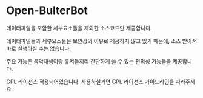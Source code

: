 # Open-BulterBot

데이터파일을 포함한 세부요소들을 제외한 소스코드만 제공합니다.                                                                                                      
                                                                                                                             
데이터파일들과 세부요소들은 보안상의 이유로 제공하지 않고 있기 때문에, 소스 받아서 바로 실행하실 수는 없습니다.                                              
                                                                     
주요 기능은 음악재생이랑 유저들끼리 간단하게 쓸 수 있는 편의성 기능들을 제공합니다.                                                                    

GPL 라이선스 적용되어있습니다.
사용하실거면 GPL 라이선스 가이드라인을 따라주세요.
